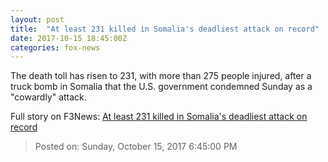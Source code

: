 ```yaml
---
layout: post
title:  "At least 231 killed in Somalia's deadliest attack on record"
date: 2017-10-15 18:45:00Z
categories: fox-news
---
```


The death toll has risen to 231, with more than 275 people injured, after a truck bomb in Somalia that the U.S. government condemned Sunday as a "cowardly" attack.


Full story on F3News: [At least 231 killed in Somalia's deadliest attack on record](http://www.f3nws.com/n/qCcJKH)

> Posted on: Sunday, October 15, 2017 6:45:00 PM
